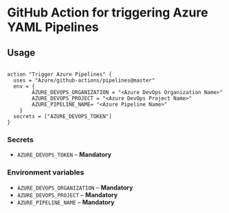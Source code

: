 # GitHub Action for triggering Azure YAML Pipelines



## Usage

```

action "Trigger Azure Pipelines" {
  uses = "Azure/github-actions/pipelines@master"
  env = {
		AZURE_DEVOPS_ORGANIZATION = "<Azure DevOps Organization Name>"
		AZURE_DEVOPS_PROJECT = "<Azure DevOps Project Name>"
		AZURE_PIPELINE_NAME= "<Azure Pipeline Name>"
	}
  secrets = ["AZURE_DEVOPS_TOKEN"]
}

```


### Secrets

- `AZURE_DEVOPS_TOKEN` – **Mandatory** 


### Environment variables

- `AZURE_DEVOPS_ORGANIZATION` – **Mandatory** 
- `AZURE_DEVOPS_PROJECT` – **Mandatory** 
- `AZURE_PIPELINE_NAME` – **Mandatory** 



